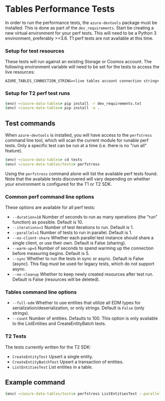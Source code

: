 # Tables Performance Tests

In order to run the performance tests, the `azure-devtools` package must be installed. This is done as part of the `dev_requirements`.
Start be creating a new virtual environment for your perf tests. This will need to be a Python 3 environment, preferably >=3.6.
T1 perf tests are not available at this time.

### Setup for test resources

These tests will run against an existing Storage or Cosmos account. The following environment variable will need to be set for the tests to access the live resources:
```
AZURE_TABLES_CONNECTION_STRING=<live tables account connection string>
```

### Setup for T2 perf test runs

```cmd
(env) ~/azure-data-tables> pip install -r dev_requirements.txt
(env) ~/azure-data-tables> pip install -e .
```

## Test commands

When `azure-devtools` is installed, you will have access to the `perfstress` command line tool, which will scan the current module for runable perf tests. Only a specific test can be run at a time (i.e. there is no "run all" feature).

```cmd
(env) ~/azure-data-tables> cd tests
(env) ~/azure-data-tables/tests> perfstress
```
Using the `perfstress` command alone will list the available perf tests found. Note that the available tests discovered will vary depending on whether your environment is configured for the T1 or T2 SDK.

### Common perf command line options
These options are available for all perf tests:
- `--duration=10` Number of seconds to run as many operations (the "run" function) as possible. Default is 10.
- `--iterations=1` Number of test iterations to run. Default is 1.
- `--parallel=1` Number of tests to run in parallel. Default is 1.
- `--no-client-share` Whether each parallel test instance should share a single client, or use their own. Default is False (sharing).
- `--warm-up=5` Number of seconds to spend warming up the connection before measuring begins. Default is 5.
- `--sync` Whether to run the tests in sync or async. Default is False (async). This flag must be used for legacy tests, which do not support async.
- `--no-cleanup` Whether to keep newly created resources after test run. Default is False (resources will be deleted).

### Tables command line options
- `--full-edm` Whether to use entities that utilize all EDM types for serialization/deserialization, or only strings. Default is `False` (only strings).
- `--count` Number of entities. Defaults to 100. This option is only available to the ListEntities and CreateEntityBatch tests.

### T2 Tests
The tests currently written for the T2 SDK:
- `CreateEntityTest` Upsert a single entity.
- `CreateEntityBatchTest` Upsert a transaction of entities.
- `ListEntitiesTest` List entities in a table.


## Example command
```cmd
(env) ~/azure-data-tables/tests> perfstress ListEntitiesTest --parallel=2 --count=1250 --full-edm
```